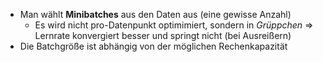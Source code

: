- Man wählt **Minibatches** aus den Daten aus (eine gewisse Anzahl)
	- Es wird nicht pro-Datenpunkt optimimiert, sondern in  _Grüppchen_ => Lernrate konvergiert besser und springt nicht (bei Ausreißern)
- Die Batchgröße ist abhängig von der möglichen Rechenkapazität